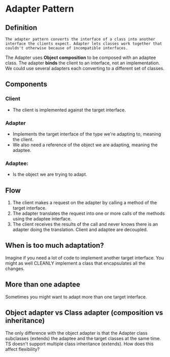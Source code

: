 # Adapter Pattern

## Definition

```
The adapter pattern converts the interface of a class into another interface the clients expect. Adapter lets classes work together that couldn't otherwise because of incompatible interfaces.
```

The Adapter uses **Object composition** to be composed with an adaptee class.
The adapter **binds** the client to an interface, not an implementation. We could use several adapters each converting to a different set of classes.

## Components

### Client

- The client is implemented against the target interface.

### Adapter

- Implements the target interface of the type we're adapting to, meaning the client.
- We also need a reference of the object we are adapting, meaning the adaptee.

### Adaptee:

- Is the object we are trying to adapt.

## Flow

1. The client makes a request on the adapter by calling a method of the target interface.
2. The adapter translates the request into one or more calls of the methods using the adaptee interface.
3. The client receives the results of the call and never knows there is an adapter doing the translation. Client and adaptee are decoupled.

## When is too much adaptation?

Imagine if you need a lot of code to implement another target interface. You might as well CLEANLY implement a class that encapsulates all the changes.

## More than one adaptee

Sometimes you might want to adapt more than one target interface.

## Object adapter vs Class adapter (composition vs inheritance)

The only difference with the object adapter is that the Adapter class subclasses (extends) the adaptee and the target classes at the same time.
TS doesn't support multiple class inheritance (extends).
How does this affect flexibility?

